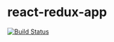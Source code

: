 # react-redux-app

[![Build Status](https://travis-ci.org/EmreKarahan/react-redux-app.svg?branch=master)](https://travis-ci.org/EmreKarahan/react-redux-app)
